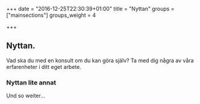 +++
date = "2016-12-25T22:30:39+01:00"
title = "Nyttan"
groups = ["mainsections"]
groups_weight = 4

+++

## Nyttan.
Vad ska du med en konsult om du kan göra själv? Ta med dig några av våra
erfarenheter i ditt eget arbete.
<!--more-->

### Nyttan lite annat
Und so weiter...
